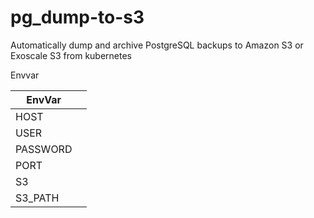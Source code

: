 # pg_dump-to-s3

Automatically dump and archive PostgreSQL backups to Amazon S3 or Exoscale S3 from kubernetes

Envvar

| EnvVar   |     |
|----------|-----|
| HOST     |     |
| USER     |     |
| PASSWORD |     |
| PORT     |     |
| S3       |     |
| S3_PATH  |     |

